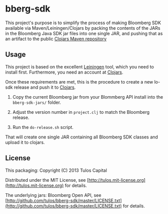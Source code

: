 # bberg-sdk

This project's purpose is to simplify the process of making Bloomberg SDK
available via Maven/Leiningen/Clojars by packing the contents of the JARs in
the Bloomberg Java SDK jar files into one single JAR, and pushing that as
an artifact to the public [Clojars Maven repository](http://clojars.org)

## Usage

This project is based on the excellent
[Leiningen](https://github.com/technomancy/leiningen) tool, which you need to
install first.  Furthermore, you need an account at
[Clojars](http://clojars.org).

Once these requirements are met, this is the procedure to create a new
lo-sdk release and push it to [Clojars](http://clojars.org/tulos/bberg-sdk).

1. Copy the current Bloomberg jar from your Blommberg API install into
the `bberg-sdk-jars/` folder.

2. Adjust the version number in `project.clj` to match the Bloomberg release.

4. Run the `do-release.sh` script.

That will create one single JAR containing all Bloomberg SDK classes
and upload it to clojars.

## License

This packaging:
Copyright (C) 2013 Tulos Capital

Distributed under the MIT License, see
[http://tulos.mit-license.org](http://tulos.mit-license.org)
for details.

The underlying jars:
Bloomberg Open API, see [http://github.com/tulos/bberg-sdk/master/LICENSE.txt](http://github.com/tulos/bberg-sdk/master/LICENSE.txt)
for details.
